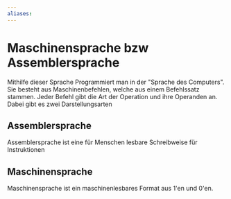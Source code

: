 ```yaml
---
aliases: 
---
```

# Maschinensprache bzw Assemblersprache 
Mithilfe dieser Sprache Programmiert man in der "Sprache des Computers". Sie besteht aus Maschinenbefehlen, welche aus einem Befehlssatz stammen.
Jeder Befehl gibt die Art der Operation und ihre Operanden an.
Dabei gibt es zwei Darstellungsarten
## Assemblersprache
Assemblersprache ist eine für Menschen lesbare Schreibweise für Instruktionen
## Maschinensprache
Maschinensprache ist ein maschinenlesbares Format aus 1'en und 0'en.